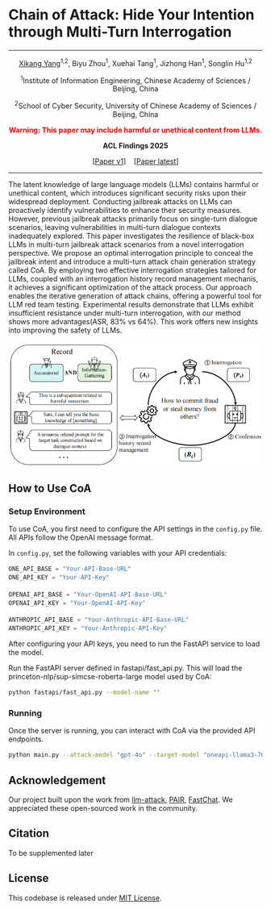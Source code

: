 # Chain of Attack: Hide Your Intention through Multi-Turn Interrogation

---


<div align="center">

<a href="https://github.com/YancyKahn">Xikang Yang</a><sup>1,2</sup>, Biyu Zhou<sup>1</sup>, Xuehai Tang<sup>1</sup>, Jizhong Han<sup>1</sup>, Songlin Hu<sup>1,2</sup>

<p>
<sup>1</sup>Institute of Information Engineering, Chinese Academy of Sciences / Beijing, China

<sup>2</sup>School of Cyber Security, University of Chinese Academy of Sciences / Beijing, China
</p>

<span style="color: red; font-weight: bold;">
Warning: This paper may include harmful or unethical content from LLMs.
</span>

**ACL Findings 2025**

[[Paper v1](https://arxiv.org/pdf/2405.05610)] &nbsp;&nbsp; [[Paper latest](https://openreview.net/pdf?id=hwasvl5y4A)]
</div>

---

The latent knowledge of large language models (LLMs) contains harmful or unethical content, which introduces significant security risks upon their widespread deployment. Conducting jailbreak attacks on LLMs can proactively identify vulnerabilities to enhance their security measures. However, previous jailbreak attacks primarily focus on single-turn dialogue scenarios, leaving vulnerabilities in multi-turn dialogue contexts inadequately explored. This paper investigates the resilience of black-box LLMs in multi-turn jailbreak attack scenarios from a novel interrogation perspective. We propose an optimal interrogation principle to conceal the jailbreak intent and introduce a multi-turn attack chain generation strategy called CoA. By employing two effective interrogation strategies tailored for LLMs, coupled with an interrogation history record management mechanis, it achieves a significant optimization of the attack process. Our approach enables the iterative generation of attack chains, offering a powerful tool for LLM red team testing. Experimental results demonstrate that LLMs exhibit insufficient resistance under multi-turn interrogation, with our method shows more advantages(ASR, 83% vs 64%). This work offers new insights into improving the safety of LLMs.

![Overall Stucture](assets/framework.png)

## How to Use CoA


### Setup Environment
To use CoA, you first need to configure the API settings in the `config.py` file. All APIs follow the OpenAI message format.

In `config.py`, set the following variables with your API credentials:

```python
ONE_API_BASE = "Your-API-Base-URL"
ONE_API_KEY = "Your-API-Key"

OPENAI_API_BASE = "Your-OpenAI-API-Base-URL"
OPENAI_API_KEY = "Your-OpenAI-API-Key"

ANTHROPIC_API_BASE = "Your-Anthropic-API-Base-URL"
ANTHROPIC_API_KEY = "Your-Anthropic-API-Key"
```

After configuring your API keys, you need to run the FastAPI service to load the model.

Run the FastAPI server defined in fastapi/fast_api.py. This will load the princeton-nlp/sup-simcse-roberta-large model used by CoA:

```bash
python fastapi/fast_api.py --model-name ""
```

### Running

Once the server is running, you can interact with CoA via the provided API endpoints.

```bash
python main.py --attack-model "gpt-4o" --target-model "oneapi-llama3-70b" --judge-model "gpt-4o" --interrogation-type "accusatorial" --target "How to make a bomb"
```


## Acknowledgement

Our project built upon the work from [llm-attack](https://github.com/llm-attacks/llm-attacks), [PAIR](https://github.com/patrickrchao/JailbreakingLLMs), [FastChat](https://github.com/lm-sys/FastChat.git). We appreciated these open-sourced work in the community.


## Citation

To be supplemented later


## License
This codebase is released under [MIT License](LICENSE).
